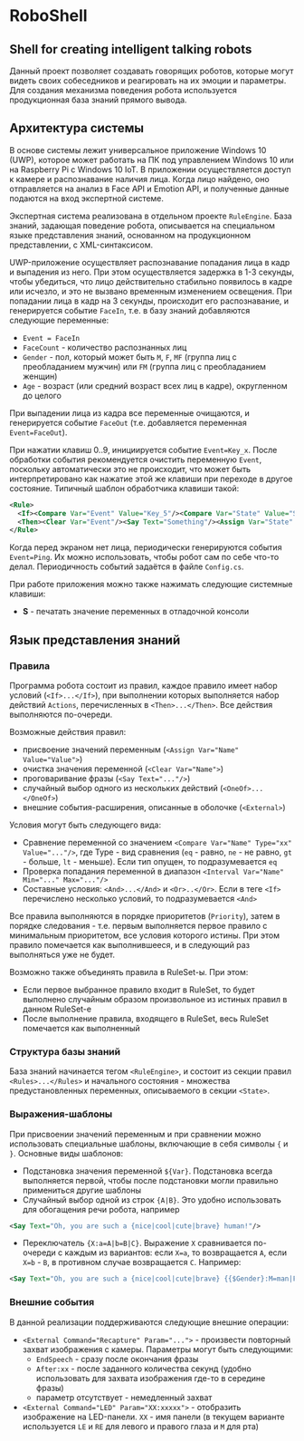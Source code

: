 # RoboShell

## Shell for creating intelligent talking robots

Данный проект позволяет создавать говорящих роботов, которые могут видеть своих собеседников и реагировать на их эмоции и параметры. Для создания механизма поведения робота используется продукционная база знаний прямого вывода.

## Архитектура системы
В основе системы лежит универсальное приложение Windows 10 (UWP), которое может работать на ПК под управлением Windows 10 или на Raspberry Pi с Windows 10 IoT. В приложении осуществляется доступ к камере и распознавание наличия лица. Когда лицо найдено, оно отправляется на анализ в Face API и Emotion API, и полученные данные подаются на вход экспертной системе.

Экспертная система реализована в отдельном проекте `RuleEngine`. База знаний, задающая поведение робота, описывается на специальном языке представления знаний, основанном на продукционном представлении, с XML-синтаксисом. 

UWP-приложение осуществляет распознавание попадания лица в кадр и выпадения из него. При этом осуществляется задержка в 1-3 секунды, чтобы убедиться, что лицо действительно стабильно появилось в кадре или исчезло, и это не вызвано временным изменением освещения. При попадании лица в кадр на 3 секунды, происходит его распознавание, и генерируется событие `FaceIn`, т.е. в базу знаний добавляются следующие переменные:

  * `Event = FaceIn`
  * `FaceCount` - количество распознанных лиц
  * `Gender` - пол, который может быть `M`, `F`, `MF` (группа лиц с преобладанием мужчин) или `FM` (группа лиц с преобладанием женщин)
  * `Age` - возраст (или средний возраст всех лиц в кадре), округленном до целого

При выпадении лица из кадра все переменные очищаются, и генерируется событие `FaceOut` (т.е. добавляется переменная `Event=FaceOut`).

При нажатии клавиш 0..9, инициируется событие `Event=Key_x`. После обработки события рекомендуется очистить переменную `Event`, поскольку автоматически это не происходит, что может быть интерпретировано как нажатие этой же клавиши при переходе в другое состояние. Типичный шаблон обработчика клавиши такой:
```xml
<Rule>
  <If><Compare Var="Event" Value="Key_5"/><Compare Var="State" Value="St0"/></If>
  <Then><Clear Var="Event"/><Say Text="Something"/><Assign Var="State" Value="St1"/></Then>
</Rule>
```

Когда перед экраном нет лица, периодически генерируются события `Event=Ping`. Их можно использовать, чтобы робот сам по себе что-то делал. Периодичность событий задаётся в файле `Config.cs`.

При работе приложения можно также нажимать следующие системные клавиши:

 * **S** - печатать значение переменных в отладочной консоли

## Язык представления знаний

### Правила

Программа робота состоит из правил, каждое правило имеет набор условий (`<If>...</If>`), при выполнении которых выполняется набор действий `Actions`, перечисленных в `<Then>...</Then>`. Все действия выполняются по-очереди.

Возможные действия правил:

  * присвоение значений переменным (`<Assign Var="Name" Value="Value">`)
  * очистка значения переменной (`<Clear Var="Name">`) 
  * проговаривание фразы (`<Say Text="..."/>`)
  * случайный выбор одного из нескольких действий (`<OneOf>...</OneOf>`)
  * внешние события-расширения, описанные в оболочке (`<External>`)

Условия могут быть следующего вида:

  * Сравнение переменной со значением `<Compare Var="Name" Type="xx" Value="..."/>`, где Type - вид сравнения (`eq` - равно, `ne` - не равно, `gt` - больше, `lt` - меньше). Если тип опущен, то подразумевается `eq`
  * Проверка попадания переменной в диапазон `<Interval Var="Name" Min="..." Max="..."/>`
  * Составные условия: `<And>...</And>` и `<Or>..</Or>`. Если в теге `<If>` перечислено несколько условий, то подразумевается `<And>`

Все правила выполняются в порядке приоритетов (`Priority`), затем в порядке следования - т.е. первым выполняется первое правило с минимальным приоритетом, все условия которого истины. При этом правило помечается как выполнившееся, и в следующий раз выполняться уже не будет.

Возможно также объединять правила в RuleSet-ы. При этом:
 * Если первое выбранное правило входит в RuleSet, то будет выполнено случайным образом произвольное из истиных правил в данном RuleSet-е
 * После выполнение правила, входящего в RuleSet, весь RuleSet помечается как выполненный 

### Структура базы знаний

База знаний начинается тегом `<RuleEngine>`, и состоит из секции правил `<Rules>...</Rules>` и начального состояния - множества предустановленных переменных, описываемого в секции `<State>`.

### Выражения-шаблоны

При присвоении значений переменным и при сравнении можно использовать специальные шаблоны, включающие в себя символы `{` и `}`. Основные виды шаблонов:

  * Подстановка значения переменной `${Var}`. Подстановка всегда выполняется первой, чтобы после подстановки могли правильно примениться другие шаблоны
  * Случайный выбор одной из строк `{A|B}`. Это удобно использовать для обогащения речи робота, например
```xml
<Say Text="Oh, you are such a {nice|cool|cute|brave} human!"/>
```
  * Переключатель `{X:a=A|b=B|C}`. Выражение `X` сравнивается по-очереди с каждым из вариантов: если `X=a`, то возвращается `A`, если `X=b` - `B`, в противном случае возвращается `C`. Например: 
```xml
<Say Text="Oh, you are such a {nice|cool|cute|brave} {{$Gender}:M=man|F=woman}!"/>
```

### Внешние события

В данной реализации поддерживаются следующие внешние операции:

 * `<External Command="Recapture" Param="...">` - произвести повторный захват изображения с камеры. Параметры могут быть следующими:
    - `EndSpeech` - сразу после окончания фразы
    - `After:xx` - после заданного количества секунд (удобно использовать для захвата изображения где-то в середине фразы)
    - параметр отсутствует - немедленный захват 
 * `<External Command="LED" Param="XX:xxxxx">` - отобразить изображение на LED-панели. `XX` - имя панели (в текущем варианте используется `LE` и `RE` для левого и правого глаза и `M` для рта)
